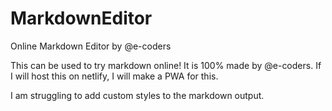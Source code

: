 # MarkdownEditor
Online Markdown Editor by @e-coders

This can be used to try markdown online! It is 100% made by @e-coders.
If I will host this on netlify, I will make a PWA for this.

I am struggling to add custom  styles to the markdown output.
